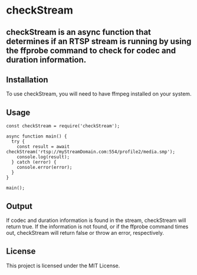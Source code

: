 # checkStream
## checkStream is an async function that determines if an RTSP stream is running by using the ffprobe command to check for codec and duration information.

## Installation
To use checkStream, you will need to have ffmpeg installed on your system.

## Usage
```
const checkStream = require('checkStream');

async function main() {
  try {
    const result = await checkStream('rtsp://myStreamDomain.com:554/profile2/media.smp');
    console.log(result);
  } catch (error) {
    console.error(error);
  }
}

main();
```
## Output
If codec and duration information is found in the stream, checkStream will return true. If the information is not found, or if the ffprobe command times out, checkStream will return false or throw an error, respectively.

## License
This project is licensed under the MIT License.